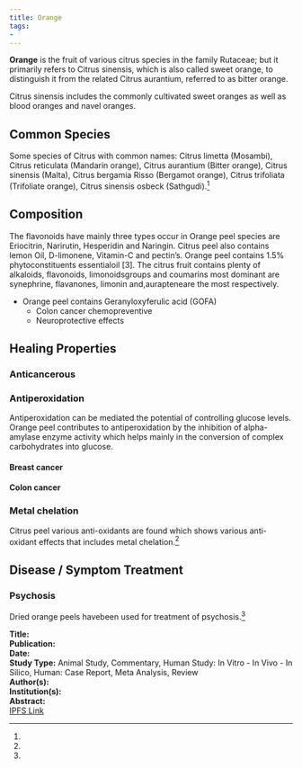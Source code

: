 ```yaml
---
title: Orange
tags:
- 
---
```

**Orange** is the fruit of various citrus species in the family Rutaceae; but it primarily refers to Citrus sinensis, which is also called sweet orange, to distinguish it from the related Citrus aurantium, referred to as bitter orange.

Citrus sinensis includes the commonly cultivated sweet oranges as well as blood oranges and navel oranges.

## Common Species

Some species of Citrus with common names: Citrus limetta (Mosambi), Citrus reticulata (Mandarin orange), Citrus aurantium (Bitter orange), Citrus sinensis (Malta), Citrus bergamia Risso (Bergamot orange), Citrus trifoliata (Trifoliate orange), Citrus sinensis osbeck (Sathgudi).[^1]

## Composition

The  flavonoids  have  mainly  three  types  occur  in  Orange peel  species  are  Eriocitrin,  Narirutin,  Hesperidin  and  Naringin.  Citrus  peel  also  contains  lemon  Oil, D-limonene,  Vitamin-C and pectin’s. Orange peel contains 1.5% phytoconstituents  essentialoil [3]. The citrus  fruit  contains  plenty  of alkaloids, flavonoids,  limonoidsgroups  and  coumarins  most  dominant  are synephrine, flavanones,  limonin  and,aurapteneare  the  most respectively.

- Orange peel contains Geranyloxyferulic acid (GOFA)
    - Colon cancer chemopreventive   
    - Neuroprotective effects

## Healing Properties

###  Anticancerous

### Antiperoxidation

Antiperoxidation can be mediated the potential of controlling  glucose levels.
Orange  peel contributes to antiperoxidation by the inhibition of alpha-amylase enzyme activity which helps mainly in the conversion of complex carbohydrates into glucose.

#### Breast cancer

#### Colon cancer

### Metal chelation 

Citrus  peel  various  anti-oxidants  are  found  which  shows  various  anti-oxidant  effects  that  includes metal chelation.[^1]

## Disease / Symptom Treatment

### Psychosis

Dried orange  peels havebeen  used  for  treatment  of  psychosis.[^1]

[^1]: 
**Title:** [ ]( )<br>
**Publication:** [ ]( )<br>
**Date:** <br>
**Study Type:** Animal Study, Commentary, Human Study: In Vitro - In Vivo - In Silico, Human: Case Report, Meta Analysis, Review<br>
**Author(s):** <br>
**Institution(s):** <br>
**Abstract:** <br>
[IPFS Link](https://ipfs.io/ipfs/)

<!-- [^1]: 
**Title:** [ ]( )<br>
**Publication:** [ ]( )<br>
**Date:** <br>
**Study Type:** Animal Study, Commentary, Human Study: In Vitro - In Vivo - In Silico, Human: Case Report, Meta Analysis, Review<br>
**Author(s):** <br>
**Institution(s):** <br>
**Abstract:** <br>
[IPFS Link](https://ipfs.io/ipfs/) -->